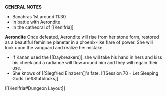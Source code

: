 **GENERAL NOTES**
- Banahras 1st around 11:30
- In battle with Aerondite
- In the cathedral of [[Kenifria]]

**Aerondite**
Once defeated, Aerondite will rise from her stone form, restored as a beautiful feminine planetar in a phoenix-like flare of power. She will look upon the vanguard and realize her mistake. 
- If Kanan used the [[Daybreakers]], she will take his hand in hers and kiss his cheek and a radiance will flow around him and they will regain their use.
- She knows of [[Siegfried Einzbern]]'s fate.
![[Session 70 - Let Sleeping Gods Lie#Statblocks]]

![[Kenifria#Dungeon Layout]]